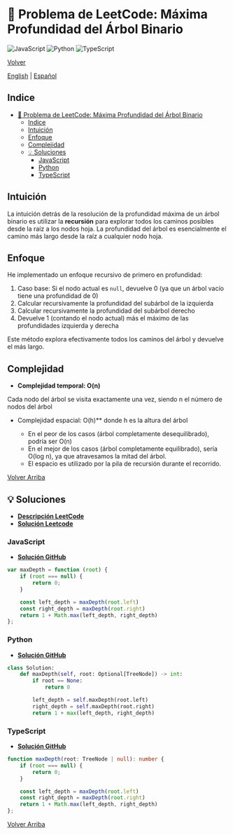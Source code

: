 # 🤔 Problema de LeetCode: Máxima Profundidad del Árbol Binario

![JavaScript](https://img.shields.io/badge/JavaScript-F7DF1E?logo=javascript&logoColor=black)
![Python](https://img.shields.io/badge/Python-3776AB?logo=python&logoColor=white)
![TypeScript](https://img.shields.io/badge/TypeScript-3178C6?logo=typescript&logoColor=white)

[Volver](../README.md)

[English](./104.MaximumDepthOfBinaryTree.md) | [Español](./104.MaximumDepthOfBinaryTree-es.md)

## Indice

- [🤔 Problema de LeetCode: Máxima Profundidad del Árbol Binario](#-problema-de-leetcode-máxima-profundidad-del-árbol-binario)
  - [Indice](#indice)
  - [Intuición](#intuición)
  - [Enfoque](#enfoque)
  - [Complejidad](#complejidad)
  - [💡 Soluciones](#-soluciones)
    - [JavaScript](#javascript)
    - [Python](#python)
    - [TypeScript](#typescript)

## Intuición

La intuición detrás de la resolución de la profundidad máxima de un árbol binario es utilizar la **recursión** para explorar todos los caminos posibles desde la raíz a los nodos hoja. La profundidad del árbol es esencialmente el camino más largo desde la raíz a cualquier nodo hoja.

## Enfoque

He implementado un enfoque recursivo de primero en profundidad:

1. Caso base: Si el nodo actual es `null`, devuelve 0 (ya que un árbol vacío tiene una profundidad de 0)
2. Calcular recursivamente la profundidad del subárbol de la izquierda
3. Calcular recursivamente la profundidad del subárbol derecho
4. Devuelve 1 (contando el nodo actual) más el máximo de las profundidades izquierda y derecha

Este método explora efectivamente todos los caminos del árbol y devuelve el más largo.

## Complejidad

- **Complejidad temporal: O(n)**

Cada nodo del árbol se visita exactamente una vez, siendo n el número de nodos del árbol

- Complejidad espacial: O(h)** donde h es la altura del árbol

    - En el peor de los casos (árbol completamente desequilibrado), podría ser O(n)
    - En el mejor de los casos (árbol completamente equilibrado), sería O(log n), ya que atravesamos la mitad del árbol.
    - El espacio es utilizado por la pila de recursión durante el recorrido.

[Volver Arriba](#indice)

## 💡 Soluciones

- **[Descripción LeetCode](https://leetcode.com/problems/maximum-depth-of-binary-tree/)**
- **[Solución Leetcode](https://leetcode.com/problems/maximum-depth-of-binary-tree/solutions/6683282/100-runtime-by-danielpaez-dev-cq7k/)**

### JavaScript

- **[Solución GitHub](../solutions/JavaScript/104.MaximumDepthOfBinaryTree.js)**

```javascript
var maxDepth = function (root) {
    if (root === null) {
        return 0;
    }

    const left_depth = maxDepth(root.left)
    const right_depth = maxDepth(root.right)
    return 1 + Math.max(left_depth, right_depth)
};
```

### Python

- **[Solución GitHub](../solutions/Python/104.MaximumDepthOfBinaryTree.py)**

```python
class Solution:
    def maxDepth(self, root: Optional[TreeNode]) -> int:
        if root == None:
            return 0

        left_depth = self.maxDepth(root.left)
        right_depth = self.maxDepth(root.right)
        return 1 + max(left_depth, right_depth)
```

### TypeScript

- **[Solución GitHub](../solutions/TypeScript/104.MaximumDepthOfBinaryTree.ts)**

```typescript
function maxDepth(root: TreeNode | null): number {
    if (root === null) {
        return 0;
    }

    const left_depth = maxDepth(root.left)
    const right_depth = maxDepth(root.right)
    return 1 + Math.max(left_depth, right_depth)
};
```

[Volver Arriba](#indice)
